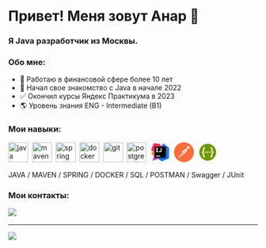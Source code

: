 # Привет! Меня зовут Анар 👋

### Я Java разработчик из Москвы.

### Обо мне:

- 🏦 Работаю в финансовой сфере более 10 лет
- 🚀 Начал свое знакомство с Java в начале 2022
- ✅ Окончил курсы Яндекс Практикума в 2023
- 🌎 Уровень знания ENG - Intermediate (B1)

### Мои навыки:
<img src="https://cdn.jsdelivr.net/gh/devicons/devicon/icons/java/java-original.svg" title="java" width="40" height="40"/>&nbsp;
<img src="https://user-images.githubusercontent.com/43886029/158700686-2b7f0d3d-2cfa-4ed0-9783-3b4b0d24469e.svg" title="maven" width="40" height="40"/>&nbsp;
<img src="https://cdn.jsdelivr.net/gh/devicons/devicon/icons/spring/spring-original.svg" title="spring" width="40" height="40"/>&nbsp;
<img src="https://cdn.jsdelivr.net/gh/devicons/devicon/icons/docker/docker-original.svg" title="docker" width="40" height="40"/>&nbsp;
<img src="https://cdn.jsdelivr.net/gh/devicons/devicon/icons/git/git-plain.svg" title="git" width="40" height="40"/>&nbsp;
<img src="https://cdn.jsdelivr.net/gh/devicons/devicon/icons/postgresql/postgresql-original.svg" title="postgresql" width="40" height="40"/>&nbsp;
<img src="https://github.com/devicons/devicon/blob/v2.15.1/icons/intellij/intellij-original.svg" title="intellij" width="40" height="40"/>&nbsp;
<img src="https://github.com/DmitreeV/DmitreeV/blob/main/image/postman-logo-0087ca0d15-seeklogo-com.svg" title="postman" width="40" height="40"/>&nbsp;
<img src="https://github.com/DmitreeV/DmitreeV/blob/main/image/swagger-logo.svg" title="swagger" width="40" height="40"/>&nbsp;

JAVA / MAVEN / SPRING / DOCKER / SQL / POSTMAN / Swagger / JUnit

### Мои контакты:

<a href="https://t.me/kirizli">
  <img src="https://img.shields.io/badge/Telegram-2CA5E0?style=for-the-badge&logo=telegram&logoColor=white"/>
</a>

---
![](https://komarev.com/ghpvc/?username=Anarmard&abbreviated=true&color=grey)

